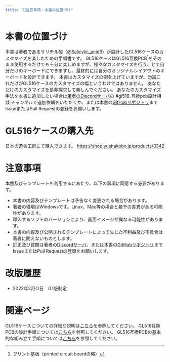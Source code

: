 ```yaml
---
title: "📝注意事項・本書の位置づけ"
---
```


# 本書の位置づけ

本書は著者であるサリチル酸（[@Salicylic_acid3](https://twitter.com/Salicylic_acid3)）が設計したGL516ケースのカスタマイズを楽しむための手順書です。
GL516ケースはGL516互換PCB[^1]をそのまま使用するだけでも十分に楽しめますが、様々なカスタマイズを行うことで自分だけのキーボードにできますし、最終的には自分のオリジナルレイアウトのキーボードを設計できます。
本書はカスタマイズの例を上げていますが、勿論これだけがGL516ケースのカスタマイズの幅というわけではありません。
あなただけのカスタマイズを是非探求して楽しんでください。
あなたのカスタマイズ手法を本書に追加したい場合は[筆者のDiscordサーバ](https://discord.gg/nqWkpDMTQN)の #gl516_互換pcb設計相談 チャンネルで追加依頼をいただくか、または本書の[GitHubリポジトリ](https://github.com/Salicylic-acid3/Zenn-Content-Public)までIssueまたはPull Requestの登録をお願いします。
[^1]: プリント基板（printed circuit boardの略）

# GL516ケースの購入先

日本の遊舎工房にて購入できます。
https://shop.yushakobo.jp/products/3342

# 注意事項

本書及びテンプレートを利用するにあたり、以下の事項に同意する必要があります。
- 本書の内容及びテンプレートは予告なく変更される場合があります。
- 著者の環境はWindowsです。Linux、Mac等の場合と若干の差異がある可能性があります。
- 導入するソフトのバージョンにより、画面イメージが異なる可能性があります。
- 本書の内容及び公開されるテンプレートによって生じた不利益及び不具合は著者に問えないものとします。
- 訂正及び質問は著者の[Discordサーバ](https://salicylic-acid3.hatenablog.com/entry/welcome-discord)、または本書の[GitHubリポジトリ](https://github.com/Salicylic-acid3/Zenn-Content-Public)までIssueまたはPull Requestの登録をお願いします。

# 改版履歴

- 2022年2月○日　0.1版制定

# 関連ページ
GL516ケースについての詳細な説明は[こちら](https://salicylic-acid3.hatenablog.com/entry/gl516-introduction)を参照してください。
GL516互換PCBの設計手順については[こちら](https://zenn.dev/salicylic_acid3/books/gl516_design_guide)を参照してください。
GL516互換PCBの基本的な組み立て手順については[こちら](https://zenn.dev/salicylic_acid3/books/gl516_build_guide)を参照してください。
